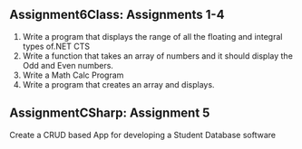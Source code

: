 ## Assignment6Class: Assignments 1-4

  1.  Write a program that displays the range of all the floating and integral types of.NET CTS
  2.  Write a function that takes an array of numbers and it should display the Odd and Even numbers.
  3.  Write a Math Calc Program
  4.  Write a program that creates an array and displays.
  
## AssignmentCSharp: Assignment 5

  Create a CRUD based App for developing a Student Database software
  
